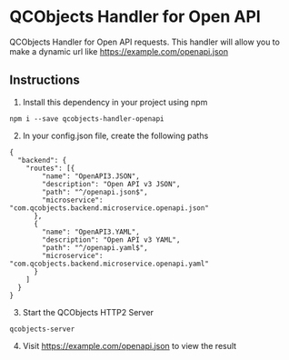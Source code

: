 # QCObjects Handler for Open API

QCObjects Handler for Open API requests. This handler will allow you to make a
dynamic url like https://example.com/openapi.json

## Instructions

1. Install this dependency in your project using npm

```shell
npm i --save qcobjects-handler-openapi
```

2. In your config.json file, create the following paths

```shell
{
  "backend": {
    "routes": [{
        "name": "OpenAPI3.JSON",
        "description": "Open API v3 JSON",
        "path": "^/openapi.json$",
        "microservice": "com.qcobjects.backend.microservice.openapi.json"
      },
      {
        "name": "OpenAPI3.YAML",
        "description": "Open API v3 YAML",
        "path": "^/openapi.yaml$",
        "microservice": "com.qcobjects.backend.microservice.openapi.yaml"
      }
    ]
  }
}
```

3. Start the QCObjects HTTP2 Server

```shell
qcobjects-server
```

4. Visit https://example.com/openapi.json to view the result
